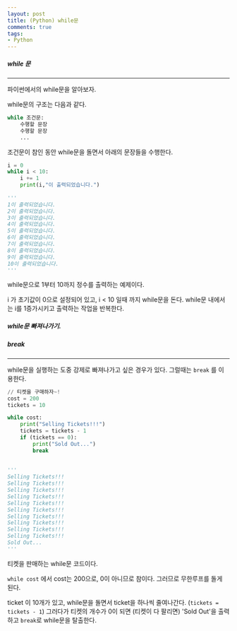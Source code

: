 ```yaml
---
layout: post
title: (Python) while문
comments: true
tags:
- Python
---
```




##### while 문

---

파이썬에서의 while문을 알아보자.

while문의 구조는 다음과 같다.

```python
while 조건문:
    수행할 문장
    수행할 문장
    ...
```



조건문이 참인 동안 while문을 돌면서 아래의 문장들을 수행한다.



```python
i = 0
while i < 10:
    i += 1
    print(i,"이 출력되었습니다.")
    
'''
1이 출력되었습니다.
2이 출력되었습니다.
3이 출력되었습니다.
4이 출력되었습니다.
5이 출력되었습니다.
6이 출력되었습니다.
7이 출력되었습니다.
8이 출력되었습니다.
9이 출력되었습니다.
10이 출력되었습니다.
'''
```

while문으로 1부터 10까지 정수를 출력하는 예제이다.

i 가 초기값이 0으로 설정되어 있고, i < 10 일때 까지 while문을 돈다. while문 내에서는 i를 1증가시키고 출력하는 작업을 반복한다.



##### while문 빠져나가기. 

##### break

---

while문을 실행하는 도중 강제로 빠져나가고 싶은 경우가 있다. 그럴때는 `break` 를 이용한다.

```python
// 티켓을 구매하자~!
cost = 200
tickets = 10

while cost:
    print("Selling Tickets!!!")
    tickets = tickets - 1
    if (tickets == 0):
        print("Sold Out...")
        break
        
    
'''
Selling Tickets!!!
Selling Tickets!!!
Selling Tickets!!!
Selling Tickets!!!
Selling Tickets!!!
Selling Tickets!!!
Selling Tickets!!!
Selling Tickets!!!
Selling Tickets!!!
Selling Tickets!!!
Sold Out...
'''

```

티켓을 판매하는 while문 코드이다.

`while cost` 에서 cost는 200으로, 0이 아니므로 참이다. 그러므로 무한루프를 돌게 된다.

ticket 이 10개가 있고, while문을 돌면서 ticket을 하나씩 줄여나간다. (`tickets = tickets - 1`) 그러다가 티켓의 개수가 0이 되면 (티켓이 다 팔리면) 'Sold Out'을 출력하고 `break`로 while문을 탈출한다.

